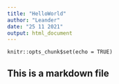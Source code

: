 ```yaml
---
title: "HelloWorld"
author: "Leander"
date: "25 11 2021"
output: html_document
---
```


```{r setup, include=FALSE}
knitr::opts_chunk$set(echo = TRUE)
```

## This is a markdown file